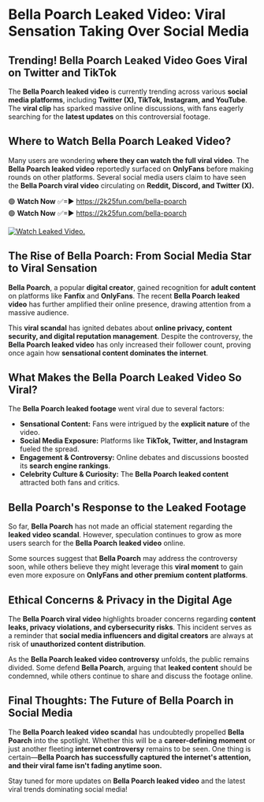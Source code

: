 # Bella Poarch Leaked Video: Viral Sensation Taking Over Social Media

## **Trending! Bella Poarch Leaked Video Goes Viral on Twitter and TikTok**
The **Bella Poarch leaked video** is currently trending across various **social media platforms**, including **Twitter (X), TikTok, Instagram, and YouTube**. The **viral clip** has sparked massive online discussions, with fans eagerly searching for the **latest updates** on this controversial footage.

## **Where to Watch Bella Poarch Leaked Video?**
Many users are wondering **where they can watch the full viral video**. The **Bella Poarch leaked video** reportedly surfaced on **OnlyFans** before making rounds on other platforms. Several social media users claim to have seen the **Bella Poarch viral video** circulating on **Reddit, Discord, and Twitter (X).**

🟢 **Watch Now** ✅=► https://2k25fun.com/bella-poarch  
🟢 **Watch Now** ✅=► https://2k25fun.com/bella-poarch  

[![Watch Leaked Video.](https://miro.medium.com/v2/resize:fit:828/format:webp/1*cilzJN44JGOrTw9NJCrNHA.gif "Watch Leaked Video")](https://2k25fun.com/bella-poarch)

## **The Rise of Bella Poarch: From Social Media Star to Viral Sensation**
**Bella Poarch**, a popular **digital creator**, gained recognition for **adult content** on platforms like **Fanfix** and **OnlyFans**. The recent **Bella Poarch leaked video** has further amplified their online presence, drawing attention from a massive audience.

This **viral scandal** has ignited debates about **online privacy, content security, and digital reputation management**. Despite the controversy, the **Bella Poarch leaked video** has only increased their follower count, proving once again how **sensational content dominates the internet**.

## **What Makes the Bella Poarch Leaked Video So Viral?**
The **Bella Poarch leaked footage** went viral due to several factors:
- **Sensational Content:** Fans were intrigued by the **explicit nature** of the video.
- **Social Media Exposure:** Platforms like **TikTok, Twitter, and Instagram** fueled the spread.
- **Engagement & Controversy:** Online debates and discussions boosted its **search engine rankings**.
- **Celebrity Culture & Curiosity:** The **Bella Poarch leaked content** attracted both fans and critics.

## **Bella Poarch's Response to the Leaked Footage**
So far, **Bella Poarch** has not made an official statement regarding the **leaked video scandal**. However, speculation continues to grow as more users search for the **Bella Poarch leaked video** online.

Some sources suggest that **Bella Poarch** may address the controversy soon, while others believe they might leverage this **viral moment** to gain even more exposure on **OnlyFans and other premium content platforms**.

## **Ethical Concerns & Privacy in the Digital Age**
The **Bella Poarch viral video** highlights broader concerns regarding **content leaks, privacy violations, and cybersecurity risks**. This incident serves as a reminder that **social media influencers and digital creators** are always at risk of **unauthorized content distribution**.

As the **Bella Poarch leaked video controversy** unfolds, the public remains divided. Some defend **Bella Poarch**, arguing that **leaked content** should be condemned, while others continue to share and discuss the footage online.

## **Final Thoughts: The Future of Bella Poarch in Social Media**
The **Bella Poarch leaked video scandal** has undoubtedly propelled **Bella Poarch** into the spotlight. Whether this will be a **career-defining moment** or just another fleeting **internet controversy** remains to be seen. One thing is certain—**Bella Poarch has successfully captured the internet's attention, and their viral fame isn't fading anytime soon.**

Stay tuned for more updates on **Bella Poarch leaked video** and the latest viral trends dominating social media!